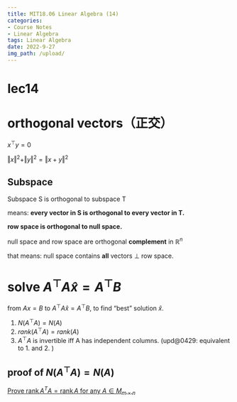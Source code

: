 ```yaml
---
title: MIT18.06 Linear Algebra (14)
categories:
- Course Notes
- Linear Algebra
tags: Linear Algebra
date: 2022-9-27
img_path: /upload/
---
```


# lec14

# orthogonal vectors（正交）

$x^\top y=0$

$\Vert x\Vert ^2+\Vert y\Vert ^2=\Vert x+y\Vert ^2$

## Subspace

Subspace S is orthogonal to subspace T

means: **every vector in S is orthogonal to every vector in T.**

**row space is orthogonal to null space.**

null space and row space are orthogonal **complement** in $\mathbb{R}^n$

that means: null space contains **all** vectors $\bot$ row space.

 

# solve $A^\top A \hat{x}=A^\top B$

from $Ax=B$ to $A^\top A \hat{x} = A^\top B$, to find “best” solution $\hat{x}$.

1. $N(A^\top A)=N(A)$
2. $rank(A^\top A)= rank(A)$
3. $A^\top A$  is invertible iff A has independent columns. (upd@0429: equivalent to 1. and 2. )

## proof of $N(A^\top A)=N(A)$

[Prove $\operatorname{rank}A^TA=\operatorname{rank}A$ for any $A\in M_{m \times n}$](https://math.stackexchange.com/questions/349738/prove-operatornamerankata-operatornameranka-for-any-a-in-m-m-times-n)